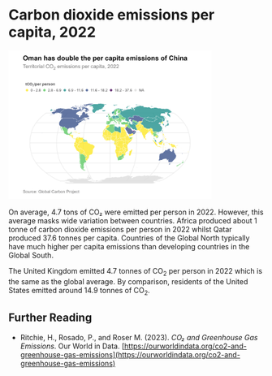 # Carbon dioxide emissions per capita, 2022

<img src="plot.png" alt="CO2 per capita" width="400"/>

On average, 4.7 tons of CO₂ were emitted per person in 2022. However, this average masks wide variation between countries. Africa produced about 1 tonne of carbon dioxide emissions per person in 2022 whilst Qatar produced 37.6 tonnes per capita. Countries of the Global North typically have much higher per capita emissions than developing countries in the Global South. 

The United Kingdom emitted 4.7 tonnes of CO<sub>2</sub> per person in 2022 which is the same as the global average. By comparison, residents of the United States emitted around 14.9 tonnes of CO<sub>2</sub>.

## Further Reading
- Ritchie, H., Rosado, P., and Roser M. (2023). *CO₂ and Greenhouse Gas Emissions*. Our World in Data. [https://ourworldindata.org/co2-and-greenhouse-gas-emissions](https://ourworldindata.org/co2-and-greenhouse-gas-emissions)